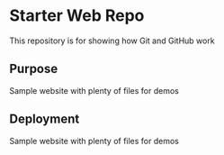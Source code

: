 # Starter Web Repo

This repository is for showing how Git and GitHub work

## Purpose

Sample website with plenty of files for demos
## Deployment
Sample website with plenty of files for demos
